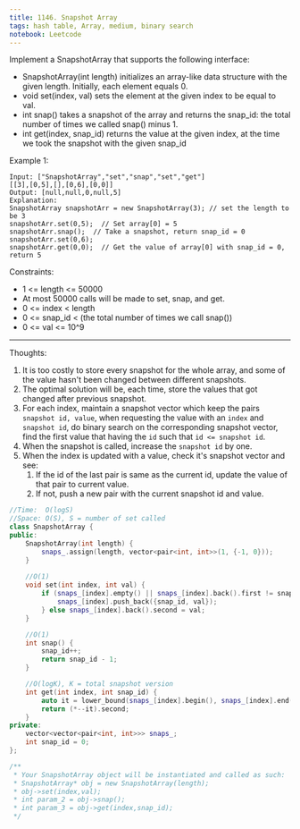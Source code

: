 ```yaml
---
title: 1146. Snapshot Array
tags: hash table, Array, medium, binary search
notebook: Leetcode
---
```


Implement a SnapshotArray that supports the following interface:

- SnapshotArray(int length) initializes an array-like data structure with the given length.  Initially, each element equals 0.
- void set(index, val) sets the element at the given index to be equal to val.
- int snap() takes a snapshot of the array and returns the snap_id: the total number of times we called snap() minus 1.
- int get(index, snap_id) returns the value at the given index, at the time we took the snapshot with the given snap_id
 
Example 1:

```
Input: ["SnapshotArray","set","snap","set","get"]
[[3],[0,5],[],[0,6],[0,0]]
Output: [null,null,0,null,5]
Explanation: 
SnapshotArray snapshotArr = new SnapshotArray(3); // set the length to be 3
snapshotArr.set(0,5);  // Set array[0] = 5
snapshotArr.snap();  // Take a snapshot, return snap_id = 0
snapshotArr.set(0,6);
snapshotArr.get(0,0);  // Get the value of array[0] with snap_id = 0, return 5
```
Constraints:

- 1 <= length <= 50000
- At most 50000 calls will be made to set, snap, and get.
- 0 <= index < length
- 0 <= snap_id < (the total number of times we call snap())
- 0 <= val <= 10^9

----------
Thoughts:
1. It is too costly to store every snapshot for the whole array, and some of the value hasn't been changed between different snapshots.
2. The optimal solution will be, each time, store the values that got changed after previous snapshot.
3. For each index, maintain a snapshot vector which keep the pairs `snapshot id, value`, when requesting the value with an `index` and `snapshot id`, do binary search on the corresponding snapshot vector, find the first value that having the `id` such that `id <= snapshot id`.
4. When the snapshot is called, increase the `snapshot id` by one.
5. When the index is updated with a value, check it's snapshot vector and see:
   1. If the id of the last pair is same as the current id, update the value of that pair to current value.
   2. If not, push a new pair with the current snapshot id and value.

```c++
//Time:  O(logS)
//Space: O(S), S = number of set called
class SnapshotArray {
public:
    SnapshotArray(int length) {
        snaps_.assign(length, vector<pair<int, int>>(1, {-1, 0}));
    }
    
    //O(1)
    void set(int index, int val) {
        if (snaps_[index].empty() || snaps_[index].back().first != snap_id) {
            snaps_[index].push_back({snap_id, val});
        } else snaps_[index].back().second = val;
    }

    //O(1)
    int snap() {
        snap_id++;
        return snap_id - 1;
    }

    //O(logK), K = total snapshot version
    int get(int index, int snap_id) { 
        auto it = lower_bound(snaps_[index].begin(), snaps_[index].end(), pair<int, int> (snap_id + 1, INT_MIN));
        return (*--it).second;
    }
private:
    vector<vector<pair<int, int>>> snaps_;
    int snap_id = 0;
};

/**
 * Your SnapshotArray object will be instantiated and called as such:
 * SnapshotArray* obj = new SnapshotArray(length);
 * obj->set(index,val);
 * int param_2 = obj->snap();
 * int param_3 = obj->get(index,snap_id);
 */
```
